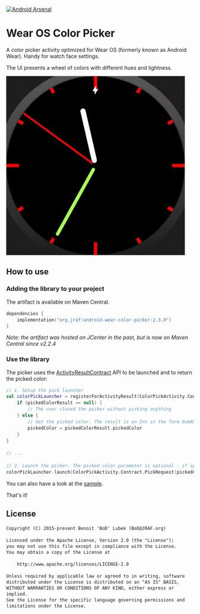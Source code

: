 [![Android Arsenal](https://img.shields.io/badge/Android%20Arsenal-Android%20Wear%20Color%20Picker-brightgreen.svg?style=flat)](http://android-arsenal.com/details/1/1662)

# Wear OS Color Picker

A color picker activity optimized for Wear OS (formerly known as Android Wear).  Handy for watch face settings.

The UI presents a wheel of colors with different hues and lightness.

![Demo](https://github.com/BoD/android-wear-color-picker/raw/master/etc/demo_opt.gif "Demo")


## How to use

### Adding the library to your project

The artifact is available on Maven Central.

```kotlin
dependencies {
    implementation("org.jraf:android-wear-color-picker:2.3.0")
}
```

*Note: the artifact was hosted on JCenter in the past, but is now on Maven Central since v2.2.4*

### Use the library

The picker uses the [ActivityResultContract](https://developer.android.com/reference/androidx/activity/result/contract/ActivityResultContract) API to be launched and to return the picked color:

```kotlin
// 1. Setup the pick launcher
val colorPickLauncher = registerForActivityResult(ColorPickActivity.Contract()) { pickedColorResult ->
    if (pickedColorResult == null) {
        // The user closed the picker without picking anything
    } else {
        // Get the picked color. The result is an Int in the form 0xAARRGGBB.
        pickedColor = pickedColorResult.pickedColor
    }
}

// ...

// 2. Launch the picker. The picked color parameter is optional - if specified, the picker will start already positioned on that color.
colorPickLauncher.launch(ColorPickActivity.Contract.PickRequest(pickedColor))
```

You can also have a look at the [sample](sample/).

That's it!

## License

```
Copyright (C) 2015-present Benoit 'BoD' Lubek (BoD@JRAF.org)

Licensed under the Apache License, Version 2.0 (the "License");
you may not use this file except in compliance with the License.
You may obtain a copy of the License at

    http://www.apache.org/licenses/LICENSE-2.0

Unless required by applicable law or agreed to in writing, software
distributed under the License is distributed on an "AS IS" BASIS,
WITHOUT WARRANTIES OR CONDITIONS OF ANY KIND, either express or implied.
See the License for the specific language governing permissions and
limitations under the License.
```
